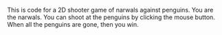 This is code for a 2D shooter game of narwals against penguins. You are the narwals. You can shoot at the penguins by clicking the mouse button.  When all the penguins are gone, then you win.  